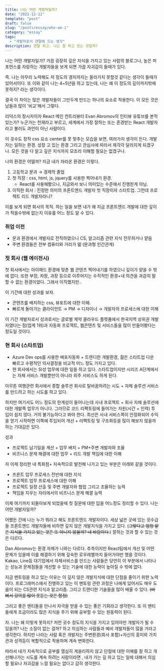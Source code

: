 ```yaml
---
title: 나는 어떤 개발자일까?
date: "2021-12-11"
template: "post"
draft: false
slug: "/posts/essay/who-am-i"
category: "essay"
tags:
  - "개발자로서 연말에 드는 생각"
description: 연말 회고. 나는 잘 하고 있는 것일까?
---
```

나는 어떤 개발자일가? 가끔 굉장히 깊은 지식을 가지고 있는 사람의 블로그나, 높은 퍼포먼스를 자랑하는 개발자들을 보게 되면 가끔 자괴감이 들때가 있다.

즉. 나는 아무리 노력해도 저 정도의 경지까지는 올라가지 못할것 같다는 생각이 들때가 있어서이다. 또 이와 같이 나는 4~5년을 하고 있는데, 나는 왜 이 정도의 깊이까지밖에 못하지? 라는 생각이다. 

결국 이 차이는 많은 개발자들이 그만두게 만드는 하나의 요소로 작용한다. 이 모든 것은 남들과 많이 '비교'해서 그렇다.

리덕스의 창시자이자 React 메인 컨트리뷰터 Evan Abromov의 인터뷰 유튜브를 본적 있는가? 누군가는 천재라고 부르고, 세계에서 가장 잘하는 또는 존경받는 React 개발자라고 불러도 과언이 아닌 사람이다.


 이 굇수도 정작 css 요소 center를 못 맞추는 모습을 보면, 여러가지 생각이 든다.  개발자는 일하는 환경. 성장 고 있는 환경 그리고 관심사에 따라서 제각각 달라지게 되겠구나.  모든 것을 다 알고 깊은 지식까지 모조리 이해할 필요는 없겠구나. 

나의 환경은 어떨까? 지금 내가 자라온 환경은 이렇다. 

1. 고등학교 문과 → 경제학 졸업 
2. 첫 직장 : css, html, js, jquery를 사용한 찍어내기 환경.
    - React를 사용해봤으나, 지금와서 보니 의미있는 수준에서 진행한게 아님.
3. 이직한 회사 : 진정한 의미의 프론트엔드 개발자 첫 직장이자 스타트업. 그런데 프로젝트 리드 개발자라니?

이를 보게 되면 회사의 목적. 하는 일을 보면 내가 왜 지금 프론트엔드 개발에 대한 깊이가 적을수밖에 없는지 이유를 어느 정도 알 수 있다.

### 취업 이전

- 문과 환경에서 개발자로 전직하였으니 CS, 알고리즘 관련 지식 전무하거나 얕음
- 주변 환경들은 전부 컴퓨터와 거리가 멂 (문과형 인간관계)

### 첫 회사 (웹 에이전시)

첫 회사에서는 아이패드 환경에 맞춘 웹 콘텐츠 찍어내기를 하였으니 깊이가 얕을 수 밖에 없다. 또한 부장, 차장, 과장 등으로 이루어지는 수직적인 환경+내 의견을 과감히 말할 수 없는 환경이었다. 그래서 이직했지만..

이 기간에 대한 성과를 보자.

- 콘텐츠를 배치하는 css, 뷰포트에 대한 이해.
- 빠르게 돌아가는 클라이언트 → PM → 디자이너 → 개발자의 프로세스에 대한 이해

 이 기간 개발자로서 성과로서는 글로벌 제약 클라우드 플랫폼에서 한국지역 상위권 개발자였다는 점(업계 1위)과 자동화 프로젝트, 웹콘텐츠 및 서비스들을 많이 만들어봤다는 정도일 것이다.

### 현 회사 (스타트업)

- Azure Dev ops를 사용한 배포자동화 + 트렌디한 개발환경,  젊은 스타트업 다운 빠르고 수평적인 의사결정을 비교적 어느 정도 가지고 있다.
- 현 회사에서는 SI성 업무에 대한 일을 하고 있다. 스타트업이지만 시리즈 A단계에서는 자체 서비스 개발뿐만이 아니라 외주 서비스도 하게 된다.

아무튼 여행관련 회사에서 종합 솔루션 회사로 탈바꿈하려는 시도 + 자체 솔루션 서비스를 만드려고 하는 시도를 하고 있다.  

하지만 여기서도 어느 정도의 한계성이 들어나는데 사내 프로젝트 + 회사 자체 솔루션에 대한 개발쪽 업무가 아니다. 그러므로 코드 리팩토링에 들어가는 자원(시간 + 인력) 투입이 쉽지 않다. 거의 불가능하다고 봐야 한다. 최선은 사내 서비스쪽이 안정화되어 수익을 얻기 시작하면 이쪽에 투입되어 개선 + 리팩토링 및 구조화등을 많이 해보지 않을까하는 기대감은 있다.

성과 

- 프로젝트 납기일을 계산 + 업무 배치 + PM+주변 개발자와 조율
- 비즈니스 문제 해결에 대한 업무 + 리드 개발 책임에 대한 이해

자 이제 정리한 내 특화점+ 지속적으로 발전해 나가고 있는 부분은 아래와 같을 것이다. 

- 프론트 업무 프로세스 전반에 대한 지식
- 프로젝트 업무 프로세스에 대한 이해
- 프로젝트 일정 산출 및 주변 개발자와 협업 그리고 조율하는 능력
- 책임을 지우는 자리에서의  비즈니스 문제 해결 능력

이제 여기까지 되돌아보게 되었을때 첫 질문에 대한 답을 어느정도 정리할 수 있다. 나는 어떤 개발자일까?

어쨌든 간에 나는 누가 뭐라고 해도 프론트엔드 개발자이다. 세상 넓은 곳에 있는 굇수급들 프론트엔드 개발자들에 비하면 깊지 않은 개발지식을 가지고 있다. (~~그렇다고 엄청 얕은 지식을 가지고 있는 것은 또 아니지 않을까? 내 바람이다.~~) 잘하는 것과 할 수 있는 것은 다르다. 

Dan Abromov는 환경 자체가 나와는 다르다. 추측이지만 React팀에서 개선 및  어떤 문제가 있을때 이를 해결하기 위해 깊숙한 로우레벨까지 들어가야만 했을 것이다.  Kakao, Line등 대기업에서 자체서비스를 만드는 사람들은 당연히 이 부분에서 나타나는 성능과 문제점들을 개선할 수 있는 기술에 대한 능력이 높아질 수 밖에 없다.

지금 멘토링을 하고 있는 이유는 이 깊지 않은 개발지식에 대한 단점을 줄이기 위한 노력이다.  프로그래머스에서 진행하고 있는 이 멘토링 관련 과정은 나에게 있어서도 매우 도움이 되는 CS관련 지식과 알고리즘. 그리고 트렌디한 기술들을 많이 배울 수 있다. ~~(바뻐서 강의를 많이 못듣는 것은 함정)~~

그리고 좋은 멘티들을 만나서 자극을 받을 수 있는 좋은 기회라고 생각한다. 또 이 멘티들에게 조금이라도 많은 지식을 주기 위해 공부할 수 있는 원동력이 된다.

자. 나는 왜 이렇게 못하지? 저런 굇수 정도의 지식을 가지고 있어야만 개발자가 될 수 있을까? 나는 소질이 없는 걸까? 하고 의심하는 사람들과 예비 개발자들이 많을 거라고 생각한다. 하지만 나라는 사람 혹은 개발자는 주변환경(회사 포함)+자신의 흥미와 가치관과 성격등이 복합적으로 작용하며 계속 변화한다.

따라서 내가 지속적으로 공부를 열심히 게을리하지 않고 단점에 대한 이해를 잘 하고 개선해나가는 시도를 계속 하려는 사람이라면 , 내가 가는 길 하고 있는 일에 대해서 의심할 필요나 자괴감을 느낄 필요는 없다고 감히 생각한다.